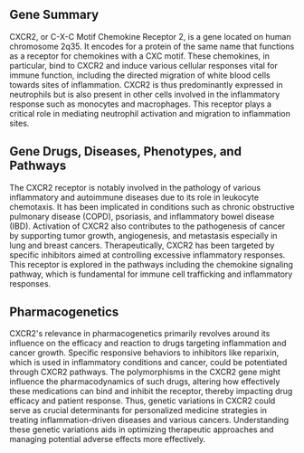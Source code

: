 ## Gene Summary
CXCR2, or C-X-C Motif Chemokine Receptor 2, is a gene located on human chromosome 2q35. It encodes for a protein of the same name that functions as a receptor for chemokines with a CXC motif. These chemokines, in particular, bind to CXCR2 and induce various cellular responses vital for immune function, including the directed migration of white blood cells towards sites of inflammation. CXCR2 is thus predominantly expressed in neutrophils but is also present in other cells involved in the inflammatory response such as monocytes and macrophages. This receptor plays a critical role in mediating neutrophil activation and migration to inflammation sites.

## Gene Drugs, Diseases, Phenotypes, and Pathways
The CXCR2 receptor is notably involved in the pathology of various inflammatory and autoimmune diseases due to its role in leukocyte chemotaxis. It has been implicated in conditions such as chronic obstructive pulmonary disease (COPD), psoriasis, and inflammatory bowel disease (IBD). Activation of CXCR2 also contributes to the pathogenesis of cancer by supporting tumor growth, angiogenesis, and metastasis especially in lung and breast cancers. Therapeutically, CXCR2 has been targeted by specific inhibitors aimed at controlling excessive inflammatory responses. This receptor is explored in the pathways including the chemokine signaling pathway, which is fundamental for immune cell trafficking and inflammatory responses.

## Pharmacogenetics
CXCR2's relevance in pharmacogenetics primarily revolves around its influence on the efficacy and reaction to drugs targeting inflammation and cancer growth. Specific responsive behaviors to inhibitors like reparixin, which is used in inflammatory conditions and cancer, could be potentiated through CXCR2 pathways. The polymorphisms in the CXCR2 gene might influence the pharmacodynamics of such drugs, altering how effectively these medications can bind and inhibit the receptor, thereby impacting drug efficacy and patient response. Thus, genetic variations in CXCR2 could serve as crucial determinants for personalized medicine strategies in treating inflammation-driven diseases and various cancers. Understanding these genetic variations aids in optimizing therapeutic approaches and managing potential adverse effects more effectively.